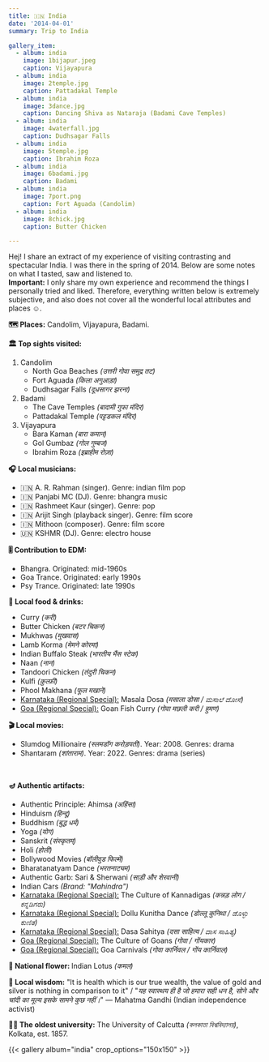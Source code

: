 ```yaml
---
title: 🇮🇳 India
date: '2014-04-01'
summary: Trip to India

gallery_item:
  - album: india
    image: 1bijapur.jpeg
    caption: Vijayapura
  - album: india
    image: 2temple.jpg
    caption: Pattadakal Temple
  - album: india
    image: 3dance.jpg
    caption: Dancing Shiva as Nataraja (Badami Cave Temples)
  - album: india
    image: 4waterfall.jpg
    caption: Dudhsagar Falls
  - album: india
    image: 5temple.jpg
    caption: Ibrahim Roza 
  - album: india
    image: 6badami.jpg
    caption: Badami 
  - album: india
    image: 7port.png
    caption: Fort Aguada (Candolim)
  - album: india
    image: 8chick.jpg
    caption: Butter Chicken 

---
```

Hej! I share an extract of my experience of visiting contrasting and spectacular India. I was there in the spring of 2014. Below are some notes on what I tasted, saw and listened to.<br>
<b>Important:</b> I only share my own experience and recommend the things I personally tried and liked. Therefore, everything written below is extremely subjective, and also does not cover all the wonderful local attributes and places ☺️.

<b>🗺 Places:</b> Candolim, Vijayapura, Badami.<br>

<b>🏛 Top sights visited: </b>
1. Candolim
    - North Goa Beaches <i>(उत्तरी गोवा समुद्र तट)</i>
    - Fort Aguada <i>(किला अगुआड़ा)</i>
    - Dudhsagar Falls <i>(दूधसागर झरना)</i>
2. Badami
    - The Cave Temples <i>(बादामी गुफा मंदिर)</i>
    - Pattadakal Temple <i>(पट्टडकल मंदिर)</i>
3. Vijayapura
    - Bara Kaman <i>(बारा कमान)</i>
    - Gol Gumbaz <i>(गोल गुम्बज)</i>
    - Ibrahim Roza <i>(इब्राहीम रोज़ा)</i>


<b>🎧 Local musicians: </b>
- 🇮🇳 A. R. Rahman (singer). Genre: indian film pop
- 🇮🇳 Panjabi MC (DJ). Genre: bhangra music
- 🇮🇳 Rashmeet Kaur (singer). Genre: pop
- 🇮🇳 Arijit Singh (playback singer). Genre: film score
- 🇮🇳 Mithoon (composer). Genre: film score
- 🇺🇳 KSHMR (DJ). Genre: electro house

<b>🎚️ Contribution to EDM: </b>
- Bhangra. Originated: mid-1960s
- Goa Trance. Originated: early 1990s
- Psy Trance. Originated: late 1990s


<b>🥘 Local food & drinks: </b>
- Curry <i>(करी)</i>
- Butter Chicken <i>(बटर चिकन)</i>
- Mukhwas <i>(मुखवास)</i>
- Lamb Korma <i>(मेमने कोरमा)</i>
- Indian Buffalo Steak <i>(भारतीय भैंस स्टेक)</i>
- Naan <i>(नान)</i>
- Tandoori Chicken <i>(तंदुरी चिकन)</i>
- Kulfi <i>(क़ुल्फ़ी)</i>
- Phool Makhana <i>(फूल मखाने)</i>
- <u>Karnataka (Regional Special):</u> Masala Dosa <i>(मसाला डोसा / ಮಸಾಲೆ ದೋಸೆ)</i>
- <u>Goa (Regional Special):</u> Goan Fish Curry <i>(गोवा मछली करी / हुमण)</i>


<b>🎬 Local movies:</b>
- Slumdog Millionaire <i>(स्लमडॉग करोड़पती)</i>. Year: 2008. Genres: drama
- Shantaram <i>(शांताराम)</i>. Year: 2022. Genres: drama (series)
<br>


<b>🪔 Authentic artifacts:</b>
- Authentic Principle: Ahimsa <i>(अहिंसा)</i>
- Hinduism <i>(हिन्दू)</i>
- Buddhism <i>(बुद्ध धर्म)</i>
- Yoga <i>(योग)</i>
- Sanskrit <i>(संस्कृतम्)</i>
- Holi <i>(होली)</i>
- Bollywood Movies <i>(बॉलीवुड फिल्में)</i>
- Bharatanatyam Dance <i>(भरतनाट्यम)</i>
- Authentic Garb: Sari & Sherwani <i>(साड़ी और शेरवानी)</i>
- Indian Cars <i>(Brand: "Mahindra")</i>
- <u>Karnataka (Regional Special):</u> The Culture of Kannadigas <i>(कन्नड़ लोग / ಕನ್ನಡಿಗರು)</i>
- <u>Karnataka (Regional Special):</u> Dollu Kunitha Dance <i>(डोल्लू कुनिथा / ಡೊಳ್ಳು ಕುಣಿತ)</i>
- <u>Karnataka (Regional Special):</u> Dasa Sahitya <i>(दसा साहित्य / ದಾಸ ಸಾಹಿತ್ಯ)</i>
- <u>Goa (Regional Special):</u> The Culture of Goans <i>(गोवा / गोंयकार)</i>
- <u>Goa (Regional Special):</u> Goa Carnivals <i>(गोवा कार्निवल / गोंय कार्निवाल)</i>


<b>💐 National flower: </b> Indian Lotus <i>(कमल)</i>


<b>🦉 Local wisdom:</b> "It is health which is our true wealth, the value of gold and silver is nothing in comparison to it" / "<i>यह स्वास्थय ही है जो हमारा सही धन है, सोने और चांदी का मूल्य इसके सामने कुछ नहीं।</i>" — Mahatma Gandhi (Indian independence activist)


<b>👨‍🎓 The oldest university:</b> The University of Calcutta <i>(কলকাতা বিশ্ববিদ্যালয়)</i>, Kolkata, est. 1857. 


{{< gallery album="india" crop_options="150x150" >}}
   

